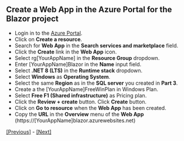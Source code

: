 ## Create a Web App in the Azure Portal for the Blazor project

* Login in to the [Azure Portal](https://portal.azure.com/).
* Click on **Create a resource**.
* Search for **Web App** in the **Search services and marketplace** field.
* Click the **Create** link in the **Web App** icon.
* Select rg[YourAppName] in the **Resource Group** dropdown.
* Enter [YourAppName]Blazor in the **Name** input field.
* Select **.NET 8 (LTS)** in the **Runtime stack** dropdown.
* Select **Windows** as **Operating System**.
* Select the same **Region** as in the **SQL server** you created in **Part 3**.
* Create a the [YourAppName]FreeWinPlan in Windows Plan.
* Select **Free F1 (Shared infrastructure)** as Pricing plan.
* Click the **Review + create** button. Click **Create** button.
* Click on **Go to resource** when the **Web App** has been created.
* Copy the **URL** in the **Overview** menu of the **Web App** (https://[YourAppName]blazor.azurewebsites.net)

[[Previous]](tutorial/../7.deployment-succeeded-web-app-not-working-fix-the-issues.md) - [[Next]](tutorial/../9.add-an-extra-stage-in-the-release-pipeline-for-the-blazor-project.md)
